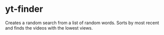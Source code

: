 # yt-finder
 
Creates a random search from a list of random words. Sorts by most recent and finds the videos with the lowest views.
